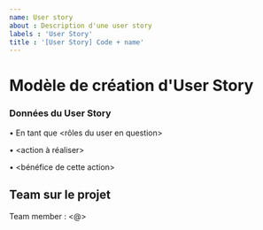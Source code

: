 ```yaml
---
name: User story
about : Description d'une user story
labels : 'User Story'
title : '[User Story] Code + name'
---
```


# Modèle de création d'User Story

<h3>Données du User Story</h3>

• En tant que <rôles du user en question>

•  <action à réaliser>

• <bénéfice de cette action>

## Team sur le projet

Team member : <@>
